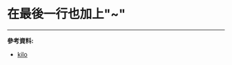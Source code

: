 # 在最後一行也加上"~"


---
**參考資料:**



* [kilo](https://viewsourcecode.org/snaptoken/kilo/03.rawInputAndOutput.html)

